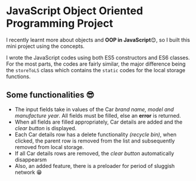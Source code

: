# JavaScript Object Oriented Programming Project

I recently learnt more about objects and **OOP in JavaScript**😊, so I built this mini project using the concepts. 

I wrote the JavaScript codes using both ES5 constructors and ES6 classes.
For the most parts, the codes are fairly similar,
 the major difference being the `storeToLS` class which 
contains the `static` codes for the local storage functions.

## Some functionalities 😎

- The input fields take in values of the Car *brand name, model and manufacture year*.
All fields must be filled, else an **error** is returned.
- When all fields are filled appropriately, Car details are added and the *clear button* is displayed.
- Each Car details row has a delete functionality *(recycle bin)*, when clicked, the parent row is
 removed from the list and subsequently removed from local storage.
- If all Car details rows are removed, the *clear button* automatically disappearsm
- Also, an added feature, there is a preloader for period of sluggish network 😁
